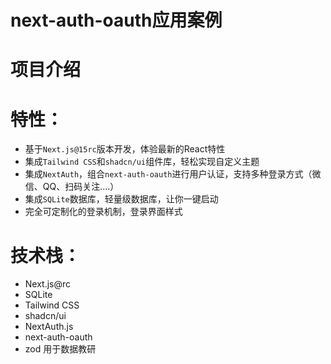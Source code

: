 # next-auth-oauth应用案例



# 项目介绍




# 特性：
- 基于`Next.js@15rc`版本开发，体验最新的React特性
- 集成`Tailwind CSS`和`shadcn/ui`组件库，轻松实现自定义主题
- 集成`NextAuth`，组合`next-auth-oauth`进行用户认证，支持多种登录方式（微信、QQ、扫码关注....）
- 集成`SQLite`数据库，轻量级数据库，让你一键启动
- 完全可定制化的登录机制，登录界面样式


# 技术栈：
- Next.js@rc 
- SQLite 
- Tailwind CSS
- shadcn/ui 
- NextAuth.js 
- next-auth-oauth
- zod 用于数据教研



